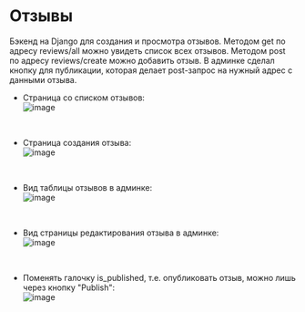 # Отзывы
Бэкенд на Django для создания и просмотра отзывов. Методом get по адресу reviews/all можно увидеть список всех отзывов. Методом post по адресу reviews/create можно добавить отзыв. В админке сделал кнопку для публикации, которая делает post-запрос на нужный адрес с данными отзыва.

- Страница со списком отзывов:<br/>
![image](https://user-images.githubusercontent.com/80625335/157098579-62929ad3-8a34-4290-a5cd-763cada5f47f.png)
<br/>

- Страница создания отзыва:<br/>
![image](https://user-images.githubusercontent.com/80625335/157098773-f0c54dbb-f867-4a3c-9cd7-18d516106e4e.png)
<br/>

- Вид таблицы отзывов в админке:<br/>
![image](https://user-images.githubusercontent.com/80625335/157111595-24c2eb6c-59e2-4e19-99f2-430cc21ff1b5.png)
<br/>

- Вид страницы редактирования отзыва в админке:<br/>
![image](https://user-images.githubusercontent.com/80625335/157111529-530ccb04-f5ee-4b54-8d43-90bc7d10ae98.png)
<br/>

- Поменять галочку is_published, т.е. опубликовать отзыв, можно лишь через кнопку "Publish":<br/>
![image](https://user-images.githubusercontent.com/80625335/157111716-d5e0a007-efbe-4bbb-99d2-92f01d2ed407.png)

